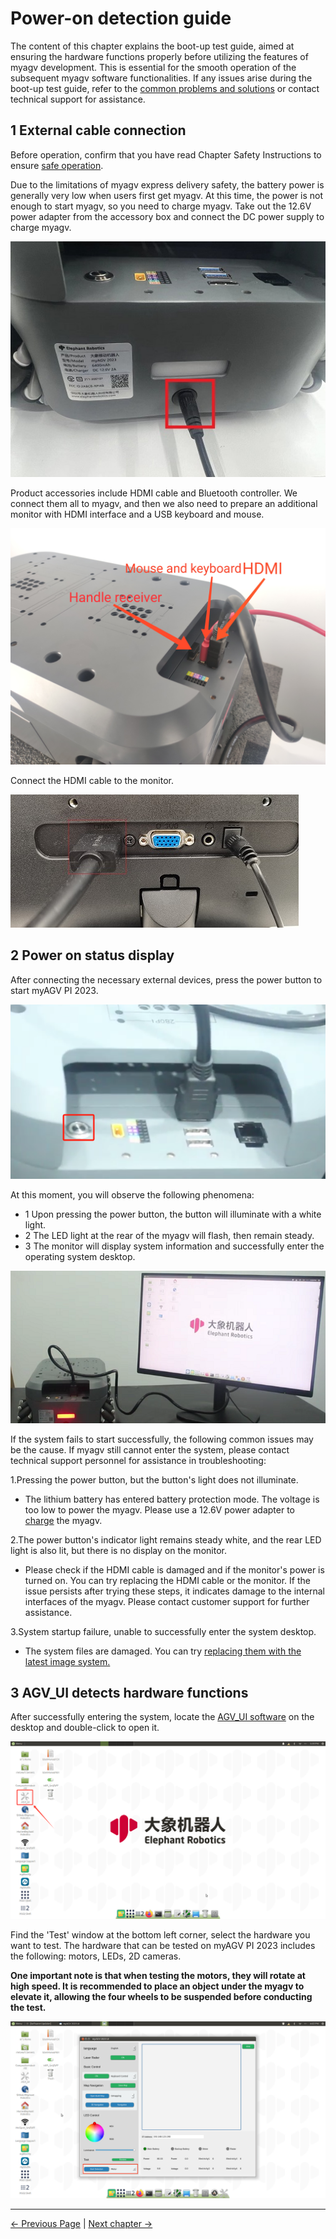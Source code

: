# Power-on detection guide

The content of this chapter explains the boot-up test guide, aimed at ensuring the hardware functions properly before utilizing the features of myagv development. This is essential for the smooth operation of the subsequent myagv software functionalities. If any issues arise during the boot-up test guide, refer to the [common problems and solutions](../3-UserNotes/3.4-FAQs.md) or contact technical support for assistance.

## 1 External cable connection
Before operation, confirm that you have read Chapter Safety Instructions to ensure [safe operation](../3-UserNotes/3.1-SafetyInstruction.md).

Due to the limitations of myagv express delivery safety, the battery power is generally very low when users first get myagv. At this time, the power is not enough to start myagv, so you need to charge myagv. Take out the 12.6V power adapter from the accessory box and connect the DC power supply to charge myagv.

![electricity](../resources/4-FirstInstallAndUse/4.3/dianyuan1.png)

Product accessories include HDMI cable and Bluetooth controller. We connect them all to myagv, and then we also need to prepare an additional monitor with HDMI interface and a USB keyboard and mouse.

![ExternalCable](../resources/4-FirstInstallAndUse/4.3/ExternalCable.png)

Connect the HDMI cable to the monitor.

![HDMICable](../resources/4-FirstInstallAndUse/4.3/PI-connect-3.png)

## 2 Power on status display

After connecting the necessary external devices, press the power button to start myAGV PI 2023.

![electricity2](../resources/4-FirstInstallAndUse/4.3/dianyuan2.png)


At this moment, you will observe the following phenomena:

- 1 Upon pressing the power button, the button will illuminate with a white light.
- 2 The LED light at the rear of the myagv will flash, then remain steady.
- 3 The monitor will display system information and successfully enter the operating system desktop.

![boot](../resources/4-FirstInstallAndUse/4.3/boot.png)

If the system fails to start successfully, the following common issues may be the cause. If myagv still cannot enter the system, please contact technical support personnel for assistance in troubleshooting:

1.Pressing the power button, but the button's light does not illuminate.
- The lithium battery has entered battery protection mode. The voltage is too low to power the myagv. Please use a 12.6V power adapter to [charge](#1-external-cable-connection) the myagv. 

2.The power button's indicator light remains steady white, and the rear LED light is also lit, but there is no display on the monitor.
- Please check if the HDMI cable is damaged and if the monitor's power is turned on. You can try replacing the HDMI cable or the monitor. If the issue persists after trying these steps, it indicates damage to the internal interfaces of the myagv. Please contact customer support for further assistance.

3.System startup failure, unable to successfully enter the system desktop.
- The system files are damaged. You can try [replacing them with the latest image system.](../8-FilesDownload/8.4-SystemInformation/8.4.2-Image_Burning.md)

## 3 AGV_UI detects hardware functions

After successfully entering the system, locate the [AGV_UI software](../5-BasicApplication/5.2-ApplicationUse/5.2.3-myagv_UI/user_manual.md) on the desktop and double-click to open it.

![desktop](../resources/4-FirstInstallAndUse/4.3/desktop.jpg)

Find the 'Test' window at the bottom left corner, select the hardware you want to test. The hardware that can be tested on myAGV PI 2023 includes the following: motors, LEDs, 2D cameras.

**One important note is that when testing the motors, they will rotate at high speed. It is recommended to place an object under the myagv to elevate it, allowing the four wheels to be suspended before conducting the test.**

![AGVUI](../resources/4-FirstInstallAndUse/4.3/AGVUI.png)


---

 [← Previous Page](README.md) | [Next chapter →](../5-BasicApplication/README.md)